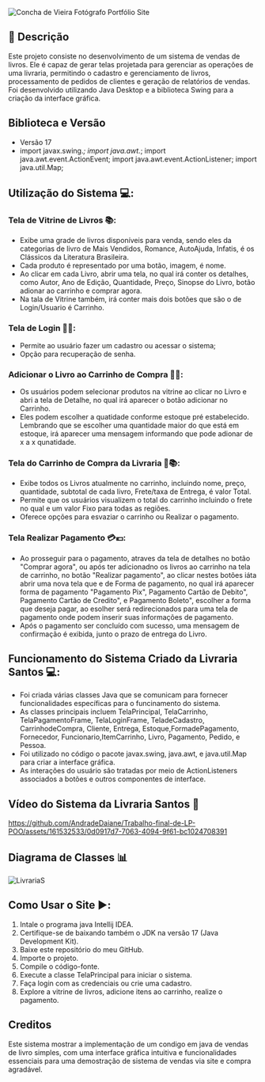 ![Concha de Vieira Fotógrafo Portfólio Site](https://github.com/AndradeDaiane/Trabalho-final-de-LP-POO/assets/161532533/a6cd3482-aa7c-4ded-b18f-d2b913ceff70)
## 📝 Descrição
Este projeto consiste no desenvolvimento de um sistema de vendas de livros. Ele é capaz de gerar telas projetada para gerenciar as operações de uma livraria, permitindo o cadastro e gerenciamento de livros, processamento de pedidos de clientes e geração de relatórios de vendas. 
Foi desenvolvido utilizando Java Desktop e a biblioteca Swing para a criação da interface gráfica.

## Biblioteca e Versão
- Versão 17
- import javax.swing.*;
  import java.awt.*;
  import java.awt.event.ActionEvent;
  import java.awt.event.ActionListener;
  import java.util.Map;

## Utilização do Sistema 💻:

### Tela de Vitrine de Livros 📚:

- Exibe uma grade de livros disponíveis para venda, sendo eles da categorias de livro de Mais Vendidos, Romance, AutoAjuda, Infatis, é os Clássicos da Literatura Brasileira.
- Cada produto é representado por uma botão, imagem, é nome.
- Ao clicar em cada Livro, abrir uma tela, no qual irá conter os detalhes, como Autor, Ano de Edição, Quantidade, Preço, Sinopse do Livro, botão adionar ao carrinho e comprar agora.
- Na tala de Vitrine também, irá conter mais dois botões que são o de Login/Usuario é Carrinho.

### Tela de Login 👤🔐:
- Permite ao usuário fazer um cadastro ou acessar o sistema;
- Opção para recuperação de senha.

### Adicionar o Livro ao Carrinho de Compra 📖➕:

- Os usuários podem selecionar produtos na vitrine ao clicar no Livro e abri a tela de Detalhe, no qual irá aparecer o botão adicionar no Carrinho.
- Eles podem escolher a quatidade conforme estoque pré estabelecido. Lembrando que se escolher uma quantidade maior do que está em estoque, irá aparecer uma mensagem informando que pode adionar de x a x qunatidade.

### Tela do Carrinho de Compra da Livraria 🛒📚:

- Exibe todos os Livros atualmente no carrinho, incluindo nome, preço, quantidade, subtotal de cada livro, Frete/taxa de Entrega, é valor Total.
- Permite que os usuários visualizem o total do carrinho incluindo o frete no qual e um valor Fixo para todas as regiões.
- Oferece opções para esvaziar o carrinho ou Realizar o pagamento.

### Tela Realizar Pagamento 💳💶:

- Ao prosseguir para o pagamento, atraves da tela de detalhes no botão "Comprar agora", ou após ter adicionadno os livros ao carrinho na tela de carrinho, no botão "Realizar pagamento", ao clicar nestes botões iáta abrir uma nova tela que e de Forma de pagamento, no qual irá aparecer forma de pagamento "Pagamento Pix", Pagamento Cartão de Debito", Pagamento Cartão de Credito", e Pagamento Boleto", escolher a forma que deseja pagar, ao esolher será redirecionados para uma tela de pagamento onde podem inserir suas informações de pagamento.
- Após o pagamento ser concluído com sucesso, uma mensagem de confirmação é exibida, junto o prazo de entrega do Livro.

## Funcionamento do Sistema Criado da Livraria Santos 💻:

- Foi criada várias classes Java que se comunicam para fornecer funcionalidades específicas para o funcinamento do sistema.
- As classes principais incluem TelaPrincipal, TelaCarrinho, TelaPagamentoFrame, TelaLoginFrame, TeladeCadastro, CarrinhodeCompra, Cliente, Entrega, Estoque,FormadePagamento, Fornecedor, Funcionario,ItemCarrinho, Livro, Pagamento, Pedido, e Pessoa.
- Foi utilizado no código o pacote javax.swing, java.awt, e java.util.Map  para criar a interface gráfica.
- As interações do usuário são tratadas por meio de ActionListeners associados a botões e outros componentes de interface.

## Vídeo do Sistema da Livraria Santos 🎥

https://github.com/AndradeDaiane/Trabalho-final-de-LP-POO/assets/161532533/0d0917d7-7063-4094-9f61-bc1024708391

## Diagrama de Classes 📊

![LivrariaS](https://github.com/AndradeDaiane/Trabalho-final-de-LP-POO/assets/161532533/8d546d2c-8f3f-416a-9350-9d46f2bcd492)

## Como Usar o Site ▶️:

1. Intale o programa java Intellij IDEA.
1. Certifique-se de baixando também o JDK na versão 17 (Java Development Kit).
2. Baixe este repositório do meu GitHub.
3. Importe o projeto.
4. Compile o código-fonte.
5. Execute a classe TelaPrincipal para iniciar o sistema.
6. Faça login com as credenciais ou crie uma cadastro.
7. Explore a vitrine de livros, adicione itens ao carrinho, realize o pagamento. 

## Creditos

Este sistema mostrar a implementação de um condigo em java de vendas de livro simples, com uma interface gráfica intuitiva e funcionalidades essenciais para uma demostração de sistema de vendas via site e compra agradável.

